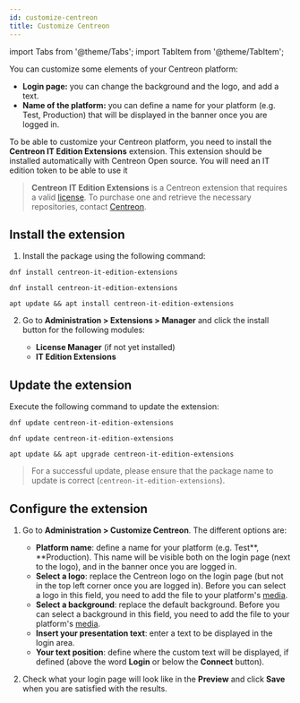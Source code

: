 ```yaml
---
id: customize-centreon
title: Customize Centreon
---
```

import Tabs from '@theme/Tabs';
import TabItem from '@theme/TabItem';

You can customize some elements of your Centreon platform:

- **Login page:** you can change the background and the logo, and add a text.
- **Name of the platform:** you can define a name for your platform (e.g. Test, Production) that will be displayed in the banner once you are logged in.

To be able to customize your Centreon platform, you need to install the **Centreon IT Edition Extensions** extension. This extension should be installed
automatically with Centreon Open source. You will need an IT edition token to be able to use it

> **Centreon IT Edition Extensions** is a Centreon extension that requires a valid [license](../administration/licenses.md).
> To purchase one and retrieve the necessary repositories, contact [Centreon](mailto:sales@centreon.com).

## Install the extension
1. Install the package using the following command:
  
  <Tabs groupId="sync">
  <TabItem value="Alma / RHEL / Oracle Linux 8" label="Alma / RHEL / Oracle Linux 8">
  
  ``` shell
  dnf install centreon-it-edition-extensions
  ```
  
  </TabItem>
  <TabItem value="Alma / RHEL / Oracle Linux 9" label="Alma / RHEL / Oracle Linux 9">
  
  ``` shell
  dnf install centreon-it-edition-extensions
  ```
  
  </TabItem>
  <TabItem value="Debian 11" label="Debian 11">
  
  ```shell
  apt update && apt install centreon-it-edition-extensions
  ```
  
  </TabItem>
  </Tabs>
  
2. Go to **Administration > Extensions > Manager** and click the install button for the following modules:

   - **License Manager** (if not yet installed)
   - **IT Edition Extensions**

## Update the extension

Execute the following command to update the extension:

<Tabs groupId="sync">
<TabItem value="Alma / RHEL / Oracle Linux 8" label="Alma / RHEL / Oracle Linux 8">

``` shell
dnf update centreon-it-edition-extensions
```

</TabItem>
<TabItem value="Alma / RHEL / Oracle Linux 9" label="Alma / RHEL / Oracle Linux 9">

``` shell
dnf update centreon-it-edition-extensions
```

</TabItem>
<TabItem value="Debian 11" label="Debian 11">

```shell
apt update && apt upgrade centreon-it-edition-extensions
```

</TabItem>
</Tabs>

> For a successful update, please ensure that the package name to update is correct (``centreon-it-edition-extensions``).

## Configure the extension

1. Go to **Administration > Customize Centreon**. The different options are:
   
   - **Platform name**: define a name for your platform (e.g. Test**, **Production). This name will be visible both on the login page (next to the logo), and in the banner once you are logged in.
   - **Select a logo**: replace the Centreon logo on the login page (but not in the top left corner once you are logged in). Before you can select a logo in this field, you need to add the file to your platform's [media](./parameters/medias.md).
   - **Select a background**: replace the default background. Before you can select a background in this field, you need to add the file to your platform's [media](./parameters/medias.md).
   - **Insert your presentation text**: enter a text to be displayed in the login area.
   - **Your text position**: define where the custom text will be displayed, if defined (above the word **Login** or below the **Connect** button).

2. Check what your login page will look like in the **Preview** and click **Save** when you are satisfied with the results.
